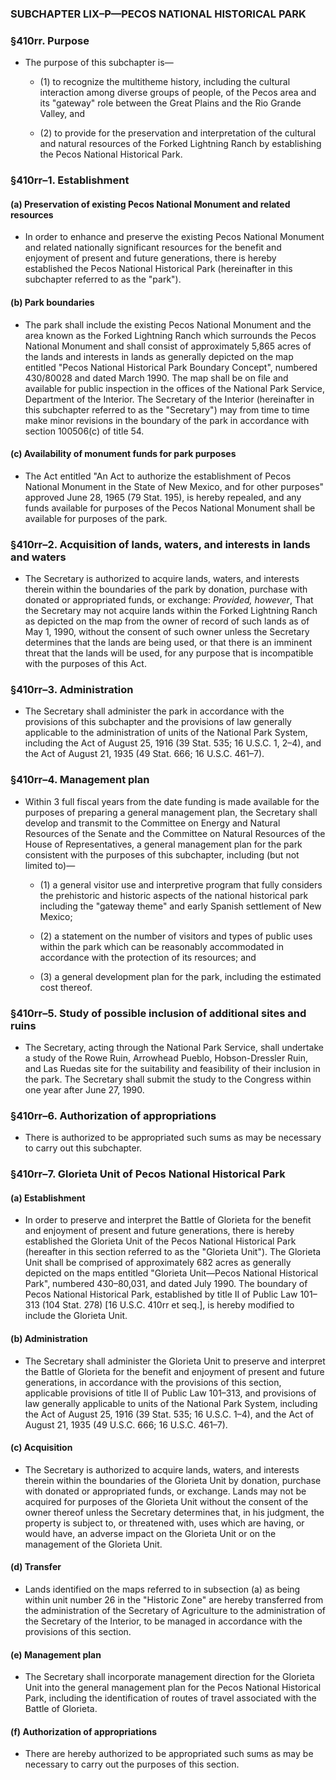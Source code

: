 ### SUBCHAPTER LIX–P—PECOS NATIONAL HISTORICAL PARK

### §410rr. Purpose
* The purpose of this subchapter is—

  * (1) to recognize the multitheme history, including the cultural interaction among diverse groups of people, of the Pecos area and its "gateway" role between the Great Plains and the Rio Grande Valley, and

  * (2) to provide for the preservation and interpretation of the cultural and natural resources of the Forked Lightning Ranch by establishing the Pecos National Historical Park.

### §410rr–1. Establishment
#### (a) Preservation of existing Pecos National Monument and related resources
* In order to enhance and preserve the existing Pecos National Monument and related nationally significant resources for the benefit and enjoyment of present and future generations, there is hereby established the Pecos National Historical Park (hereinafter in this subchapter referred to as the "park").

#### (b) Park boundaries
* The park shall include the existing Pecos National Monument and the area known as the Forked Lightning Ranch which surrounds the Pecos National Monument and shall consist of approximately 5,865 acres of the lands and interests in lands as generally depicted on the map entitled "Pecos National Historical Park Boundary Concept", numbered 430/80028 and dated March 1990. The map shall be on file and available for public inspection in the offices of the National Park Service, Department of the Interior. The Secretary of the Interior (hereinafter in this subchapter referred to as the "Secretary") may from time to time make minor revisions in the boundary of the park in accordance with section 100506(c) of title 54.

#### (c) Availability of monument funds for park purposes
* The Act entitled "An Act to authorize the establishment of Pecos National Monument in the State of New Mexico, and for other purposes" approved June 28, 1965 (79 Stat. 195), is hereby repealed, and any funds available for purposes of the Pecos National Monument shall be available for purposes of the park.

### §410rr–2. Acquisition of lands, waters, and interests in lands and waters
* The Secretary is authorized to acquire lands, waters, and interests therein within the boundaries of the park by donation, purchase with donated or appropriated funds, or exchange: _Provided, however_, That the Secretary may not acquire lands within the Forked Lightning Ranch as depicted on the map from the owner of record of such lands as of May 1, 1990, without the consent of such owner unless the Secretary determines that the lands are being used, or that there is an imminent threat that the lands will be used, for any purpose that is incompatible with the purposes of this Act.

### §410rr–3. Administration
* The Secretary shall administer the park in accordance with the provisions of this subchapter and the provisions of law generally applicable to the administration of units of the National Park System, including the Act of August 25, 1916 (39 Stat. 535; 16 U.S.C. 1, 2–4), and the Act of August 21, 1935 (49 Stat. 666; 16 U.S.C. 461–7).

### §410rr–4. Management plan
* Within 3 full fiscal years from the date funding is made available for the purposes of preparing a general management plan, the Secretary shall develop and transmit to the Committee on Energy and Natural Resources of the Senate and the Committee on Natural Resources of the House of Representatives, a general management plan for the park consistent with the purposes of this subchapter, including (but not limited to)—

  * (1) a general visitor use and interpretive program that fully considers the prehistoric and historic aspects of the national historical park including the "gateway theme" and early Spanish settlement of New Mexico;

  * (2) a statement on the number of visitors and types of public uses within the park which can be reasonably accommodated in accordance with the protection of its resources; and

  * (3) a general development plan for the park, including the estimated cost thereof.

### §410rr–5. Study of possible inclusion of additional sites and ruins
* The Secretary, acting through the National Park Service, shall undertake a study of the Rowe Ruin, Arrowhead Pueblo, Hobson-Dressler Ruin, and Las Ruedas site for the suitability and feasibility of their inclusion in the park. The Secretary shall submit the study to the Congress within one year after June 27, 1990.

### §410rr–6. Authorization of appropriations
* There is authorized to be appropriated such sums as may be necessary to carry out this subchapter.

### §410rr–7. Glorieta Unit of Pecos National Historical Park
#### (a) Establishment
* In order to preserve and interpret the Battle of Glorieta for the benefit and enjoyment of present and future generations, there is hereby established the Glorieta Unit of the Pecos National Historical Park (hereafter in this section referred to as the "Glorieta Unit"). The Glorieta Unit shall be comprised of approximately 682 acres as generally depicted on the maps entitled "Glorieta Unit—Pecos National Historical Park", numbered 430–80,031, and dated July 1990. The boundary of Pecos National Historical Park, established by title II of Public Law 101–313 (104 Stat. 278) [16 U.S.C. 410rr et seq.], is hereby modified to include the Glorieta Unit.

#### (b) Administration
* The Secretary shall administer the Glorieta Unit to preserve and interpret the Battle of Glorieta for the benefit and enjoyment of present and future generations, in accordance with the provisions of this section, applicable provisions of title II of Public Law 101–313, and provisions of law generally applicable to units of the National Park System, including the Act of August 25, 1916 (39 Stat. 535; 16 U.S.C. 1–4), and the Act of August 21, 1935 (49 U.S.C. 666; 16 U.S.C. 461–7).

#### (c) Acquisition
* The Secretary is authorized to acquire lands, waters, and interests therein within the boundaries of the Glorieta Unit by donation, purchase with donated or appropriated funds, or exchange. Lands may not be acquired for purposes of the Glorieta Unit without the consent of the owner thereof unless the Secretary determines that, in his judgment, the property is subject to, or threatened with, uses which are having, or would have, an adverse impact on the Glorieta Unit or on the management of the Glorieta Unit.

#### (d) Transfer
* Lands identified on the maps referred to in subsection (a) as being within unit number 26 in the "Historic Zone" are hereby transferred from the administration of the Secretary of Agriculture to the administration of the Secretary of the Interior, to be managed in accordance with the provisions of this section.

#### (e) Management plan
* The Secretary shall incorporate management direction for the Glorieta Unit into the general management plan for the Pecos National Historical Park, including the identification of routes of travel associated with the Battle of Glorieta.

#### (f) Authorization of appropriations
* There are hereby authorized to be appropriated such sums as may be necessary to carry out the purposes of this section.